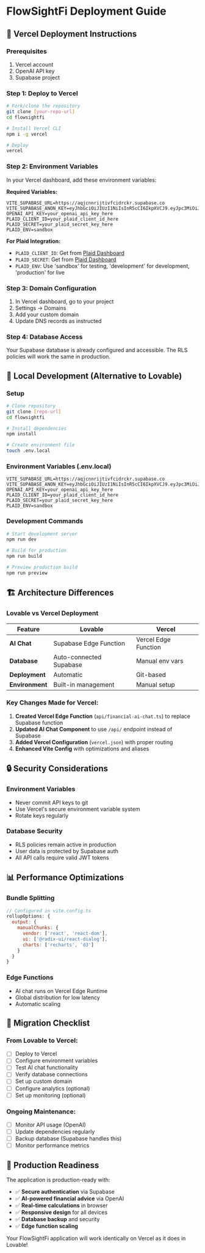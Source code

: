 # FlowSightFi Deployment Guide

## 🚀 Vercel Deployment Instructions

### Prerequisites
1. Vercel account
2. OpenAI API key
3. Supabase project

### Step 1: Deploy to Vercel
```bash
# Fork/clone the repository
git clone [your-repo-url]
cd flowsightfi

# Install Vercel CLI
npm i -g vercel

# Deploy
vercel
```

### Step 2: Environment Variables
In your Vercel dashboard, add these environment variables:

**Required Variables:**
```
VITE_SUPABASE_URL=https://aqjcnnrijtivfcidrckr.supabase.co
VITE_SUPABASE_ANON_KEY=eyJhbGciOiJIUzI1NiIsInR5cCI6IkpXVCJ9.eyJpc3MiOiJzdXBhYmFzZSIsInJlZiI6ImFxamNubnJpanRpdmZjaWRyY2tyIiwicm9sZSI6ImFub24iLCJpYXQiOjE3NTMzMDE3MTAsImV4cCI6MjA2ODg3NzcxMH0.iL1p9zZZrM4zvzqwQ5IqTUIqY6_MbssSbvsIMACuLoQ
OPENAI_API_KEY=your_openai_api_key_here
PLAID_CLIENT_ID=your_plaid_client_id_here
PLAID_SECRET=your_plaid_secret_key_here
PLAID_ENV=sandbox
```

**For Plaid Integration:**
- `PLAID_CLIENT_ID`: Get from [Plaid Dashboard](https://dashboard.plaid.com/team/keys)
- `PLAID_SECRET`: Get from [Plaid Dashboard](https://dashboard.plaid.com/team/keys)  
- `PLAID_ENV`: Use 'sandbox' for testing, 'development' for development, 'production' for live

### Step 3: Domain Configuration
1. In Vercel dashboard, go to your project
2. Settings → Domains
3. Add your custom domain
4. Update DNS records as instructed

### Step 4: Database Access
Your Supabase database is already configured and accessible. The RLS policies will work the same in production.

## 🔧 Local Development (Alternative to Lovable)

### Setup
```bash
# Clone repository
git clone [repo-url]
cd flowsightfi

# Install dependencies
npm install

# Create environment file
touch .env.local
```

### Environment Variables (.env.local)
```
VITE_SUPABASE_URL=https://aqjcnnrijtivfcidrckr.supabase.co
VITE_SUPABASE_ANON_KEY=eyJhbGciOiJIUzI1NiIsInR5cCI6IkpXVCJ9.eyJpc3MiOiJzdXBhYmFzZSIsInJlZiI6ImFxamNubnJpanRpdmZjaWRyY2tyIiwicm9sZSI6ImFub24iLCJpYXQiOjE3NTMzMDE3MTAsImV4cCI6MjA2ODg3NzcxMH0.iL1p9zZZrM4zvzqwQ5IqTUIqY6_MbssSbvsIMACuLoQ
OPENAI_API_KEY=your_openai_api_key_here
PLAID_CLIENT_ID=your_plaid_client_id_here
PLAID_SECRET=your_plaid_secret_key_here
PLAID_ENV=sandbox
```

### Development Commands
```bash
# Start development server
npm run dev

# Build for production
npm run build

# Preview production build
npm run preview
```

## 🏗️ Architecture Differences

### Lovable vs Vercel Deployment

| Feature | Lovable | Vercel |
|---------|---------|---------|
| **AI Chat** | Supabase Edge Function | Vercel Edge Function |
| **Database** | Auto-connected Supabase | Manual env vars |
| **Deployment** | Automatic | Git-based |
| **Environment** | Built-in management | Manual setup |

### Key Changes Made for Vercel:
1. **Created Vercel Edge Function** (`api/financial-ai-chat.ts`) to replace Supabase function
2. **Updated AI Chat Component** to use `/api/` endpoint instead of Supabase
3. **Added Vercel Configuration** (`vercel.json`) with proper routing
4. **Enhanced Vite Config** with optimizations and aliases

## 🔒 Security Considerations

### Environment Variables
- Never commit API keys to git
- Use Vercel's secure environment variable system
- Rotate keys regularly

### Database Security
- RLS policies remain active in production
- User data is protected by Supabase auth
- All API calls require valid JWT tokens

## 📊 Performance Optimizations

### Bundle Splitting
```javascript
// Configured in vite.config.ts
rollupOptions: {
  output: {
    manualChunks: {
      vendor: ['react', 'react-dom'],
      ui: ['@radix-ui/react-dialog'],
      charts: ['recharts', 'd3']
    }
  }
}
```

### Edge Functions
- AI chat runs on Vercel Edge Runtime
- Global distribution for low latency
- Automatic scaling

## 🚨 Migration Checklist

### From Lovable to Vercel:
- [ ] Deploy to Vercel
- [ ] Configure environment variables
- [ ] Test AI chat functionality
- [ ] Verify database connections
- [ ] Set up custom domain
- [ ] Configure analytics (optional)
- [ ] Set up monitoring (optional)

### Ongoing Maintenance:
- [ ] Monitor API usage (OpenAI)
- [ ] Update dependencies regularly
- [ ] Backup database (Supabase handles this)
- [ ] Monitor performance metrics

## 🎯 Production Readiness

The application is production-ready with:
- ✅ **Secure authentication** via Supabase
- ✅ **AI-powered financial advice** via OpenAI
- ✅ **Real-time calculations** in browser
- ✅ **Responsive design** for all devices
- ✅ **Database backup** and security
- ✅ **Edge function scaling**

Your FlowSightFi application will work identically on Vercel as it does in Lovable!